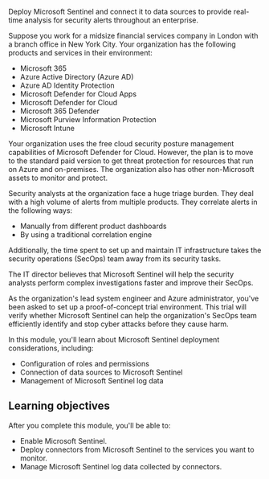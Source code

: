 
Deploy Microsoft Sentinel and connect it to data sources to provide real-time analysis for security alerts throughout an enterprise.

Suppose you work for a midsize financial services company in London with a branch office in New York City. Your organization has the following products and services in their environment:

- Microsoft 365
- Azure Active Directory (Azure AD)
- Azure AD Identity Protection
- Microsoft Defender for Cloud Apps
- Microsoft Defender for Cloud
- Microsoft 365 Defender
- Microsoft Purview Information Protection
- Microsoft Intune

Your organization uses the free cloud security posture management capabilities of Microsoft Defender for Cloud. However, the plan is to move to the standard paid version to get threat protection for resources that run on Azure and on-premises. The organization also has other non-Microsoft assets to monitor and protect.

Security analysts at the organization face a huge triage burden. They deal with a high volume of alerts from multiple products. They correlate alerts in the following ways:

- Manually from different product dashboards
- By using a traditional correlation engine

Additionally, the time spent to set up and maintain IT infrastructure takes the security operations (SecOps) team away from its security tasks.

The IT director believes that Microsoft Sentinel will help the security analysts perform complex investigations faster and improve their SecOps.

As the organization's lead system engineer and Azure administrator, you've been asked to set up a proof-of-concept trial environment. This trial will verify whether Microsoft Sentinel can help the organization's SecOps team efficiently identify and stop cyber attacks before they cause harm.

In this module, you'll learn about Microsoft Sentinel deployment considerations, including:

- Configuration of roles and permissions
- Connection of data sources to Microsoft Sentinel
- Management of Microsoft Sentinel log data

## Learning objectives

After you complete this module, you'll be able to:

- Enable Microsoft Sentinel.
- Deploy connectors from Microsoft Sentinel to the services you want to monitor.
- Manage Microsoft Sentinel log data collected by connectors.
